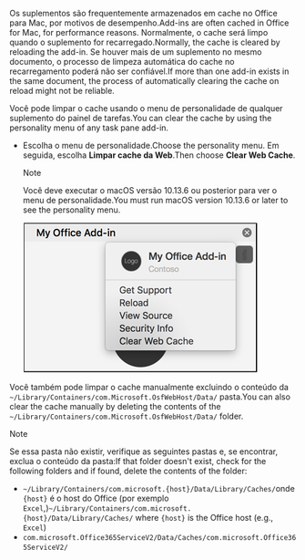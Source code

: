 <span data-ttu-id="07aec-101">Os suplementos são frequentemente armazenados em cache no Office para Mac, por motivos de desempenho.</span><span class="sxs-lookup"><span data-stu-id="07aec-101">Add-ins are often cached in Office for Mac, for performance reasons.</span></span> <span data-ttu-id="07aec-102">Normalmente, o cache será limpo quando o suplemento for recarregado.</span><span class="sxs-lookup"><span data-stu-id="07aec-102">Normally, the cache is cleared by reloading the add-in.</span></span> <span data-ttu-id="07aec-103">Se houver mais de um suplemento no mesmo documento, o processo de limpeza automática do cache no recarregamento poderá não ser confiável.</span><span class="sxs-lookup"><span data-stu-id="07aec-103">If more than one add-in exists in the same document, the process of automatically clearing the cache on reload might not be reliable.</span></span>

<span data-ttu-id="07aec-104">Você pode limpar o cache usando o menu de personalidade de qualquer suplemento do painel de tarefas.</span><span class="sxs-lookup"><span data-stu-id="07aec-104">You can clear the cache by using the personality menu of any task pane add-in.</span></span>
- <span data-ttu-id="07aec-105">Escolha o menu de personalidade.</span><span class="sxs-lookup"><span data-stu-id="07aec-105">Choose the personality menu.</span></span> <span data-ttu-id="07aec-106">Em seguida, escolha **Limpar cache da Web**.</span><span class="sxs-lookup"><span data-stu-id="07aec-106">Then choose **Clear Web Cache**.</span></span>
    > [!NOTE]
    > <span data-ttu-id="07aec-107">Você deve executar o macOS versão 10.13.6 ou posterior para ver o menu de personalidade.</span><span class="sxs-lookup"><span data-stu-id="07aec-107">You must run macOS version 10.13.6 or later to see the personality menu.</span></span>
    
    ![Captura de tela da opção Limpar cache da Web no menu personalidade.](../images/mac-clear-cache-menu.png)

<span data-ttu-id="07aec-109">Você também pode limpar o cache manualmente excluindo o conteúdo da `~/Library/Containers/com.Microsoft.OsfWebHost/Data/` pasta.</span><span class="sxs-lookup"><span data-stu-id="07aec-109">You can also clear the cache manually by deleting the contents of the `~/Library/Containers/com.Microsoft.OsfWebHost/Data/` folder.</span></span>

> [!NOTE]
> <span data-ttu-id="07aec-110">Se essa pasta não existir, verifique as seguintes pastas e, se encontrar, exclua o conteúdo da pasta:</span><span class="sxs-lookup"><span data-stu-id="07aec-110">If that folder doesn't exist, check for the following folders and if found, delete the contents of the folder:</span></span>
>    - <span data-ttu-id="07aec-111">`~/Library/Containers/com.microsoft.{host}/Data/Library/Caches/`onde `{host}` é o host do Office (por exemplo `Excel`,)</span><span class="sxs-lookup"><span data-stu-id="07aec-111">`~/Library/Containers/com.microsoft.{host}/Data/Library/Caches/` where `{host}` is the Office host (e.g., `Excel`)</span></span>
>    - `com.microsoft.Office365ServiceV2/Data/Caches/com.microsoft.Office365ServiceV2/`
